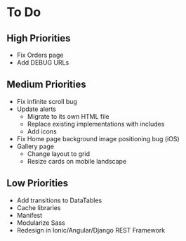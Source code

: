 # To Do

## High Priorities

- Fix Orders page
- Add DEBUG URLs

## Medium Priorities

- Fix infinite scroll bug
- Update alerts
  - Migrate to its own HTML file
  - Replace existing implementations with includes
  - Add icons
- Fix Home page background image positioning bug (iOS)
- Gallery page
  - Change layout to grid
  - Resize cards on mobile landscape

## Low Priorities

- Add transitions to DataTables
- Cache libraries
- Manifest
- Modularize Sass
- Redesign in Ionic/Angular/Django REST Framework
